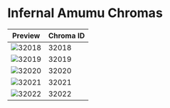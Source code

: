 # Infernal Amumu Chromas

| Preview | Chroma ID |
|---------|-----------|
| ![32018](https://raw.communitydragon.org/latest/plugins/rcp-be-lol-game-data/global/default/v1/champion-chroma-images/32/32018.png) | 32018 |
| ![32019](https://raw.communitydragon.org/latest/plugins/rcp-be-lol-game-data/global/default/v1/champion-chroma-images/32/32019.png) | 32019 |
| ![32020](https://raw.communitydragon.org/latest/plugins/rcp-be-lol-game-data/global/default/v1/champion-chroma-images/32/32020.png) | 32020 |
| ![32021](https://raw.communitydragon.org/latest/plugins/rcp-be-lol-game-data/global/default/v1/champion-chroma-images/32/32021.png) | 32021 |
| ![32022](https://raw.communitydragon.org/latest/plugins/rcp-be-lol-game-data/global/default/v1/champion-chroma-images/32/32022.png) | 32022 |